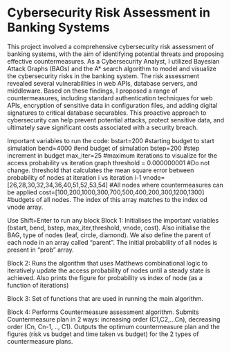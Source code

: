 # Cybersecurity Risk Assessment in Banking Systems
This project involved a comprehensive cybersecurity risk assessment of banking systems, with the aim of identifying potential threats and proposing effective countermeasures. As a Cybersecurity Analyst, I utilized Bayesian Attack Graphs (BAGs) and the A* search algorithm to model and visualize the cybersecurity risks in the banking system. The risk assessment revealed several vulnerabilities in web APIs, database servers, and middleware. Based on these findings, I proposed a range of countermeasures, including standard authentication techniques for web APIs, encryption of sensitive data in configuration files, and adding digital signatures to critical database securables. This proactive approach to cybersecurity can help prevent potential attacks, protect sensitive data, and ultimately save significant costs associated with a security breach.

Important variables to run the code:
bstart=200 #starting budget to start simulation
bend=4000 #end budget of simulation
bstep=200 #step increment in budget
max_iter=25 #maximum iterations to visualize for the access probability vs iteration graph
threshold = 0.000000001 #Do not change. threshold that calculates the mean square error between probability of nodes at iteration i vs iteration i-1 
vnode=[26,28,30,32,34,36,40,51,52,53,54] #All nodes where countermeasures can be applied
cost=[100,200,1000,300,700,500,400,200,300,1200,1300] #budgets of all nodes. The index of this array matches to the index od vnode array.

Use Shift+Enter to run any block
Block 1:
Initialises the important variables (bstart, bend, bstep, max_iter,threshold, vnode, cost). Also initialise the BAG, type of nodes (leaf, circle, diamond). We also define the parent of each node in an array called “parent”. The initial probability of all nodes is present in “prob” array.

Block 2:
Runs the algorithm that uses Matthews combinational logic to iteratively update the access probability of nodes until a steady state is achieved. Also prints the figure for probability vs index of node (as a function of iterations)

Block 3:
Set of functions that are used in running the main algorithm.

Block 4:
Performs Countermeasure assessment algorithm. Submits Countermeasure plan in 2 ways: increasing order (C1,C2,…Cn), decreasing order (Cn, Cn-1, .., C1). Outputs the optimum countermeasure plan and the figures (risk vs budget and time taken vs budget) for the 2 types of countermeasure plans.
